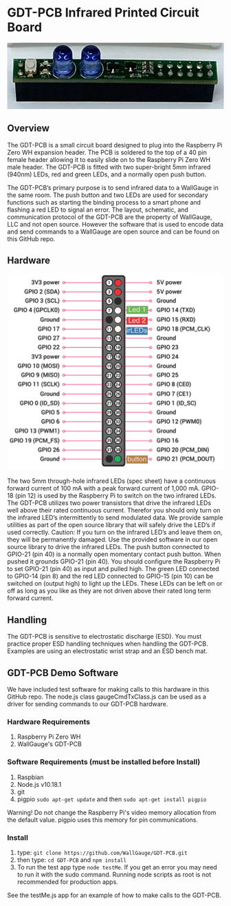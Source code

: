 # GDT-PCB Infrared Printed Circuit Board

![pic](./pics/gdt-PCB.png)

## Overview

The GDT-PCB is a small circuit board designed to plug into the Raspberry Pi Zero WH expansion header.  The PCB is soldered to the top of a 40 pin female header allowing it to easily slide on to the Raspberry Pi Zero WH male header. The GDT-PCB is fitted with two super-bright 5mm infrared (940nm) LEDs, red and green LEDs, and a normally open push button.

The GDT-PCB’s primary purpose is to send infrared data to a WallGauge in the same room. The push button and two LEDs are used for secondary functions such as starting the binding process to a smart phone and flashing a red LED to signal an error.  The layout, schematic, and communication protocol of the GDT-PCB are the property of WallGauge, LLC and not open source.  However the software that is used to encode data and send commands to a WallGauge are open source and can be found on this GitHub repo.

## Hardware

![pic](./pics/ird-PCB_Header.png)

The two 5mm through-hole infrared LEDs (spec sheet) have a continuous forward current of 100 mA with a peak forward current of 1,000 mA.  GPIO-18 (pin 12) is used by the Raspberry Pi to switch on the two infrared LEDs.  The GDT-PCB utilizes two power transistors that drive the infrared LEDs well above their rated continuous current.  Therefor you should only turn on the infrared LED’s intermittently to send modulated data. We provide sample utilities as part of the open source library that will safely drive the LED’s if used correctly. 
Caution: If you turn on the infrared LED’s and leave them on, they will be permanently damaged.  Use the provided software in our open source library to drive the infrared LEDs.
The push button connected to GPIO-21 (pin 40) is a normally open momentary contact push button.  When pushed it grounds GPIO-21 (pin 40). You should configure the Raspberry Pi to set GPIO-21 (pin 40) as input and pulled high. The green LED connected to GPIO-14 (pin 8) and the red LED connected to GPIO-15 (pin 10) can be switched on (output high) to light up the LEDs.  These LEDs can be left on or off as long as you like as they are not driven above their rated long term forward current. 

## Handling

The GDT-PCB is sensitive to electrostatic discharge (ESD).  You must practice proper ESD handling techniques when handling the GDT-PCB.  Examples are using an electrostatic wrist strap and an ESD bench mat. 

## GDT-PCB Demo Software

We have included test software for making calls to this hardware in this GitHub repo.  The node.js class gaugeCmdTxClass.js can be used as a driver for sending commands to our GDT-PCB hardware.

### Hardware Requirements

1. Raspberry Pi Zero WH
1. WallGauge's GDT-PCB

### Software Requirements (must be installed before Install)

1. Raspbian
2. Node.js v10.18.1
3. git
4. pigpio `sudo apt-get update` and then `sudo apt-get install pigpio`

Warning! Do not change the Raspberry Pi's video memory allocation from the default value.  pigpio uses this memory for pin communications.

### Install

1) type: `git clone https://github.com/WallGauge/GDT-PCB.git`
2) then type: `cd GDT-PCB` and `npm install`
3) To run the test app type `node testMe`. If you get an error you may need to run it with the sudo command.  Running node scripts as root is not recommended for production apps.  

See the testMe.js app for an example of how to make calls to the GDT-PCB.
